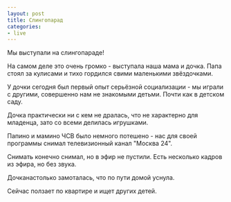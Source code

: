 ```yaml
---
layout: post
title: Слингопарад
categories:
- live
---
```

Мы выступали на слингопараде!

На самом деле это очень громко - выступала наша мама и дочка. Папа стоял за кулисами и тихо гордился свими маленькими звёздочками.

У дочки сегодня был первый опыт серьёзной социализации - мы играли с другими, совершенно нам не знакомыми детьми. Почти как в детском саду.

Дочка практически ни с кем не дралась, что не характерно для младенца, зато со всеми делилась игрушками.

Папино и мамино ЧСВ было немного потешено - нас для своей программы снимал телевизионный канал "Москва 24".

Снимать конечно снимал, но в эфир не пустили. Есть несколько кадров из эфира, но без звука.

Дочканастолько замоталась, что по пути домой уснула.

Сейчас ползает по квартире и ищет других детей.

